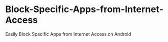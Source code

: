 # Block-Specific-Apps-from-Internet-Access
Easily Block Specific Apps from Internet Access on Android
